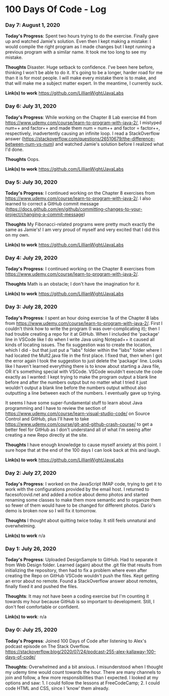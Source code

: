 # 100 Days Of Code - Log

### Day 7: August 1, 2020

**Today's Progress**: Spent two hours trying to do the exercise. Finally gave up and watched Jamie's solution. Even then I kept making a mistake: I would compile the right program as I made changes but I kept running a previous program with a similar name. It took me too long to see my mistake.

**Thoughts**
Disaster. Huge setback to confidence. I've been here before, thinking I won't be able to do it. It's going to be a longer, harder road for me than it is for most people. I will make every mistake there is to make, and that will make me a subject matter expert. In the meantime, I currently suck.

**Link(s) to work**
https://github.com/LillianWight/JavaLabs


### Day 6: July 31, 2020

**Today's Progress**: While working on the Chapter 8 Lab exercise #4 from https://www.udemy.com/course/learn-to-program-with-java-2/, I mistyped num++ and factor++ and made them num = num++ and factor = factor++, respectively, inadvertently causing an infinite loop. I read a StackOverflow answer (https://stackoverflow.com/questions/26510679/the-difference-between-num-vs-num) and watched Jamie's solution before I realized what I'd done.

**Thoughts**
Oops.

**Link(s) to work**
https://github.com/LillianWight/JavaLabs


### Day 5: July 30, 2020

**Today's Progress**: I continued working on the Chapter 8 exercises from https://www.udemy.com/course/learn-to-program-with-java-2/. I also learned to correct a GitHub commit message (https://docs.github.com/en/github/committing-changes-to-your-project/changing-a-commit-message)

**Thoughts**
My Fibonacci-related programs were pretty much exactly the same as Jamie's! I am very proud of myself and very excited that I did this on my own.

**Link(s) to work**
https://github.com/LillianWight/JavaLabs


### Day 4: July 29, 2020

**Today's Progress**: I continued working on the Chapter 8 exercises from https://www.udemy.com/course/learn-to-program-with-java-2/.

**Thoughts**
Math is an obstacle; I don't have the imagination for it.

**Link(s) to work**
https://github.com/LillianWight/JavaLabs


### Day 3: July 28, 2020

**Today's Progress**: I spent an hour doing exercise 1a of the Chapter 8 labs from https://www.udemy.com/course/learn-to-program-with-java-2/. First I couldn't think how to write the program (I was over-complicating it); then I had trouble creating a repo for it at GitHub. When I included the 'package' line in VSCode like I do when I write Java using Notepad++ it caused all kinds of locating issues. The fix suggestion was to create the location, which I did - but that just put a "labs" folder within the "labs" folder where I had located the Mult2.java file in the first place. I fixed that, then when I got the error again I took the suggestion to just delete the 'package' line. Looks like I haven't learned everything there is to know about starting a Java file, OR it's something special with VSCode.
VSCode wouldn't execute the code exactly as I wanted: I kept trying to make the program output a blank line before and after the numbers output but no matter what I tried it just wouldn't output a blank line before the numbers output without also outputting a line between each of the numbers. I eventually gave up trying.

It seems I have some super-fundamental stuff to learn about Java programming and I have to review the section of https://www.udemy.com/course/learn-visual-studio-code/ on Source Control and GitHub, plus I'll have to take https://www.udemy.com/course/git-and-github-crash-course/ to get a better feel for GitHub as I don't understand all of what I'm seeing after creating a new Repo directly at the site.


**Thoughts**
I have enough knowledge to cause myself anxiety at this point. I sure hope that at the end of the 100 days I can look back at this and laugh.

**Link(s) to work**
https://github.com/LillianWight/JavaLabs


### Day 2: July 27, 2020

**Today's Progress**: I worked on the JavaScript IMAP code, trying to get it to work with the configurations provided by the email host. I returned to facesofcovid.net and added a notice about demo photos and started renaming some classes to make them more semantic and to organize them so fewer of them would have to be changed for different photos. Dario's demo is broken now so I will fix it tomorrow.

**Thoughts** I thought about quitting twice today. It still feels unnatural and overwhelming.

**Link(s) to work**
n/a


### Day 1: July 26, 2020

**Today's Progress**: Uploaded DesignSample to GitHub. Had to separate it from Web Design folder. Learned (again) about the .git file that results from initializing the repository, then had to fix a problem where even after creating the Repo on GitHub VSCode wouldn't push the files. Kept getting an error about no remote. Found a StackOverflow answer about remotes, finally fixed it and pushed the files.

**Thoughts**: It may not have been a coding exercise but I'm counting it towards my hour because GitHub is so important to development. Still, I don't feel comfortable or confident.

**Link(s) to work**:
n/a


### Day 0: July 25, 2020

**Today's Progress**: Joined 100 Days of Code after listening to Alex's podcast episode on The Stack Overflow. https://stackoverflow.blog/2020/07/24/podcast-255-alex-kallaway-100-days-of-code/

**Thoughts:** Overwhelmed and a bit anxious. I misunderstood when I thought my udemy time would count towards the hour. There are many channels to join and follow, a few more responsibilities than I expected. I looked at my options and saw: 1. I could follow the lessons at FreeCodeCamp; 2. I could code HTML and CSS, since I 'know' them already.
